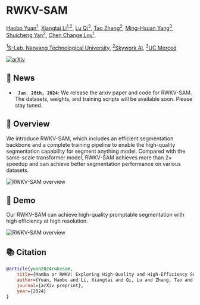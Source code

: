 # RWKV-SAM

[Haobo Yuan<sup>1</sup>](https://yuanhaobo.me), 
[Xiangtai Li<sup>1,2</sup>](https://lxtgh.github.io),
[Lu Qi<sup>3</sup>](http://luqi.info),
[Tao Zhang<sup>2</sup>](https://scholar.google.com.hk/citations?user=3xu4a5oAAAAJ&hl=zh-CN),
[Ming-Hsuan Yang<sup>3</sup>](http://faculty.ucmerced.edu/mhyang/), 
[Shuicheng Yan<sup>2</sup>](https://yanshuicheng.info), 
[Chen Change Loy<sup>1</sup>](https://www.mmlab-ntu.com/person/ccloy/). 

[<sup>1</sup>S-Lab, Nanyang Technological University](https://www.mmlab-ntu.com/), 
[<sup>2</sup>Skywork AI](),
[<sup>3</sup>UC Merced](https://www.ucmerced.edu)

[![arXiv](https://img.shields.io/badge/arXiv-2406.19369-b31b1b.svg)](https://arxiv.org/abs/2406.19369)

## 📰 News
* **` Jun. 28th, 2024`:** We release the arxiv paper and code for RWKV-SAM. The datasets, weights, and training scripts will be available soon. Please stay tuned.

## 👀 Overview
We introduce RWKV-SAM,  which includes an efficient segmentation backbone and a complete training pipeline to enable the high-quality segmentation capability for segment anything model.
Compared with the same-scale transformer model, RWKV-SAM achieves more than 2× speedup and can achieve better segmentation performance on various datasets.

<p>
  <img src="https://arxiv.org/html/2406.19369v1/x1.png" alt="RWKV-SAM overview">
</p>

## 📸 Demo
Our RWKV-SAM can achieve high-quality promptable segmentation with high efficiency at high resolution.
<p>
  <img src="https://arxiv.org/html/2406.19369v1/x6.png" alt="RWKV-SAM overview">
</p>

## 📚 Citation
```bibtex
@article{yuan2024rwkvsam,
    title={Mamba or RWKV: Exploring High-Quality and High-Efficiency Segment Anything Model},
    author={Yuan, Haobo and Li, Xiangtai and Qi, Lu and Zhang, Tao and Yang, Ming-Hsuan and Yan, Shuicheng and Loy, Chen Change},
    journal={arXiv preprint},
    year={2024}
}
```
